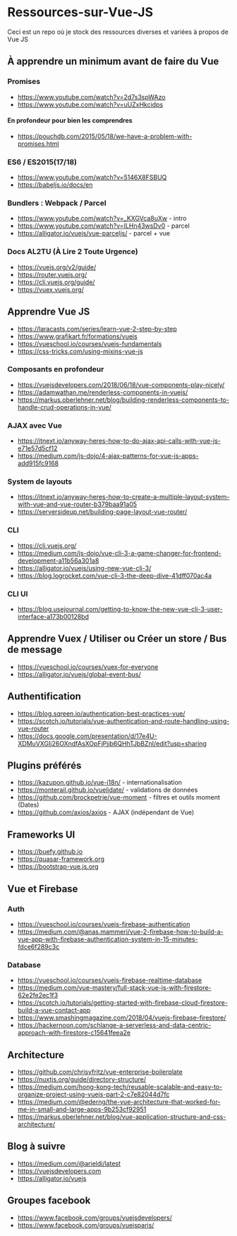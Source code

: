 # Ressources-sur-Vue-JS
Ceci est un repo où je stock des ressources diverses et variées à propos de Vue JS

## À apprendre un minimum avant de faire du Vue
### Promises
- https://www.youtube.com/watch?v=2d7s3spWAzo
- https://www.youtube.com/watch?v=uUZxHkcidps
#### En profondeur pour bien les comprendres 
- https://pouchdb.com/2015/05/18/we-have-a-problem-with-promises.html

### ES6 / ES2015(17/18)
- https://www.youtube.com/watch?v=5146X8FSBUQ
- https://babeljs.io/docs/en

### Bundlers : Webpack / Parcel
- https://www.youtube.com/watch?v=_KXGVca8uXw - intro
- https://www.youtube.com/watch?v=ILHn43wsDv0 - parcel
- https://alligator.io/vuejs/vue-parceljs/ - parcel + vue

### Docs AL2TU (À Lire 2 Toute Urgence)
- https://vuejs.org/v2/guide/
- https://router.vuejs.org/
- https://cli.vuejs.org/guide/
- https://vuex.vuejs.org/

## Apprendre Vue JS
- https://laracasts.com/series/learn-vue-2-step-by-step
- https://www.grafikart.fr/formations/vuejs
- https://vueschool.io/courses/vuejs-fundamentals
- https://css-tricks.com/using-mixins-vue-js

### Composants en profondeur
- https://vuejsdevelopers.com/2018/06/18/vue-components-play-nicely/
- https://adamwathan.me/renderless-components-in-vuejs/
- https://markus.oberlehner.net/blog/building-renderless-components-to-handle-crud-operations-in-vue/

### AJAX avec Vue
- https://itnext.io/anyway-heres-how-to-do-ajax-api-calls-with-vue-js-e71e57d5cf12
- https://medium.com/js-dojo/4-ajax-patterns-for-vue-js-apps-add915fc9168

### System de layouts
- https://itnext.io/anyway-heres-how-to-create-a-multiple-layout-system-with-vue-and-vue-router-b379baa91a05
- https://serversideup.net/building-page-layout-vue-router/

### CLI
- https://cli.vuejs.org/
- https://medium.com/js-dojo/vue-cli-3-a-game-changer-for-frontend-development-a11b56a301a8
- https://alligator.io/vuejs/using-new-vue-cli-3/
- https://blog.logrocket.com/vue-cli-3-the-deep-dive-41dff070ac4a

### CLI UI
- https://blog.usejournal.com/getting-to-know-the-new-vue-cli-3-user-interface-a173b00128bd

## Apprendre Vuex / Utiliser ou Créer un store / Bus de message
- https://vueschool.io/courses/vuex-for-everyone
- https://alligator.io/vuejs/global-event-bus/

## Authentification
- https://blog.sqreen.io/authentication-best-practices-vue/
- https://scotch.io/tutorials/vue-authentication-and-route-handling-using-vue-router
- https://docs.google.com/presentation/d/17e4U-XDMuVXGIj26OXndfAsXOpFjPjjb6QHhTJbBZnI/edit?usp=sharing

## Plugins préférés
- https://kazupon.github.io/vue-i18n/ - internationalisation
- https://monterail.github.io/vuelidate/ - validations de données
- https://github.com/brockpetrie/vue-moment - filtres et outils moment (Dates)
- https://github.com/axios/axios - AJAX (indépendant de Vue)

## Frameworks UI
- https://buefy.github.io
- https://quasar-framework.org
- https://bootstrap-vue.js.org

## Vue et Firebase
### Auth
- https://vueschool.io/courses/vuejs-firebase-authentication
- https://medium.com/@anas.mammeri/vue-2-firebase-how-to-build-a-vue-app-with-firebase-authentication-system-in-15-minutes-fdce6f289c3c

### Database
- https://vueschool.io/courses/vuejs-firebase-realtime-database
- https://medium.com/vue-mastery/full-stack-vue-js-with-firestore-62e2fe2ec1f3
- https://scotch.io/tutorials/getting-started-with-firebase-cloud-firestore-build-a-vue-contact-app
- https://www.smashingmagazine.com/2018/04/vuejs-firebase-firestore/
- https://hackernoon.com/schlange-a-serverless-and-data-centric-approach-with-firestore-c15641feea2e

## Architecture
- https://github.com/chrisvfritz/vue-enterprise-boilerplate
- https://nuxtjs.org/guide/directory-structure/
- https://medium.com/hong-kong-tech/reusable-scalable-and-easy-to-organize-project-using-vuejs-part-2-c7e82044d7fc
- https://medium.com/@ederng/the-vue-architecture-that-worked-for-me-in-small-and-large-apps-9b253cf92951
- https://markus.oberlehner.net/blog/vue-application-structure-and-css-architecture/

## Blog à suivre
- https://medium.com/@arieldi/latest
- https://vuejsdevelopers.com
- https://alligator.io/vuejs

## Groupes facebook
- https://www.facebook.com/groups/vuejsdevelopers/
- https://www.facebook.com/groups/vuejsparis/
